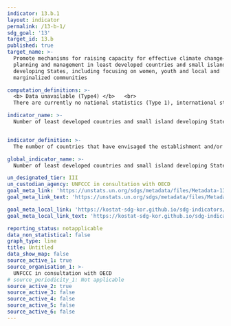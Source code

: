 ```yaml
---
indicator: 13.b.1
layout: indicator
permalink: /13-b-1/
sdg_goal: '13'
target_id: 13.b
published: true
target_name: >-
  Promote mechanisms for raising capacity for effective climate change-related
  planning and management in least developed countries and small island
  developing States, including focusing on women, youth and local and
  marginalized communities

computation_definitions: >-
  <b> Data unavailable (Type4) </b>   <br>
  There are currently no national statistics (Type 1), international statistics (Type 2), or alternative national statistics (Type 3) available. The Data of Type 1, type 2, or type 3 can be also included in case of temporary unavailability.

indicator_name: >-
  Number of least developed countries and small island developing States with nationally determined contributions, long-term strategies, national adaptation plans, strategies as reported in adaptation communications and national communications


indicator_definition: >-
  The number of countries that have envisaged the establishment and/or implementation of comprehensive policies, strategies, or plans such as national adaptation plans (NAPs) and nationally determined contributions (NDCs) that aim to alleviate the negative impact of climate change in a way not to atrophy food production and promote resilience and development with low greenhouse gas emissions. 

global_indicator_name: >-
  Number of least developed countries and small island developing States with nationally determined contributions, long-term strategies, national adaptation plans, strategies as reported in adaptation communications and national communications

un_designated_tier: III
un_custodian_agency: UNFCCC in consultation with OECD
goal_meta_link: 'https://unstats.un.org/sdgs/metadata/files/Metadata-13-0b-01.pdf'
goal_meta_link_text: 'https://unstats.un.org/sdgs/metadata/files/Metadata-13-0b-01.pdf'

goal_meta_local_link: 'https://kostat-sdg-kor.github.io/sdg-indicators/public/data/Metadata-13-0b-01_ENG.pdf'
goal_meta_local_link_text: 'https://kostat-sdg-kor.github.io/sdg-indicators/public/data/Metadata-13-0b-01_ENG.pdf'

reporting_status: notapplicable
data_non_statistical: false
graph_type: line
title: Untitled
data_show_map: false
source_active_1: true
source_organisation_1: >-
  UNFCCC in consultation with OECD
# source_periodicity_1: Not applicable
source_active_2: true
source_active_3: false
source_active_4: false
source_active_5: false
source_active_6: false
---
```

